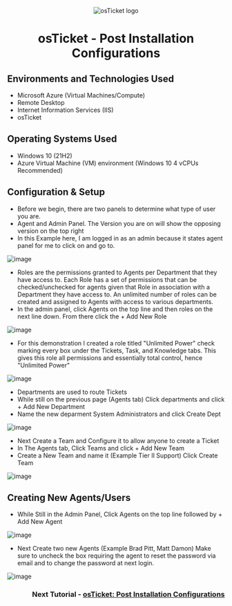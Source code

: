 <p align="center">
<img src="https://i.imgur.com/Clzj7Xs.png" alt="osTicket logo"/>
</p>

<h1 align="center">osTicket - Post Installation Configurations</h1>

<h2>Environments and Technologies Used</h2>

- Microsoft Azure (Virtual Machines/Compute)
- Remote Desktop
- Internet Information Services (IIS)
- osTicket

<h2>Operating Systems Used </h2>

- Windows 10</b> (21H2)
- Azure Virtual Machine (VM) environment (Windows 10 4 vCPUs Recommended)

<h2>Configuration & Setup</h2>

- Before we begin, there are two panels to determine what type of user you are.
- Agent and Admin Panel. The Version you are on will show the opposing version on the top right
- In this Example here, I am logged in as an admin because it states agent panel for me to click on and go to.

![image](https://github.com/Velezdrv/post-install-config/assets/147437260/928767fd-06a5-4a00-872b-38f24d8ef6b6)

- Roles are the permissions granted to Agents per Department that they have access to. Each Role has a set of permissions that can be checked/unchecked for agents given that Role in association with a Department they have access to. An unlimited number of roles can be created and assigned to Agents with access to various departments.
- In the admin panel, click Agents on the top line and then roles on the next line down. From there click the + Add New Role

![image](https://github.com/Velezdrv/post-install-config/assets/147437260/571511ab-a312-45a7-82a5-121b78ab8647)

- For this demonstration I created a role titled "Unlimited Power" check marking every box under the Tickets, Task, and Knowledge tabs. This gives this role all permissions and essentially total control, hence "Unlimited Power"

![image](https://github.com/Velezdrv/post-install-config/assets/147437260/3c73490a-126e-41df-9c10-2c4d3bf95036)

- Departments are used to route Tickets
- While still on the previous page (Agents tab) Click departments and click + Add New Department
- Name the new deparment System Administrators and click Create Dept

![image](https://github.com/Velezdrv/post-install-config/assets/147437260/a63af397-9ad2-4c1f-bcd5-d99c3c17614a)

- Next Create a Team and Configure it to allow anyone to create a Ticket
- In The Agents tab, Click Teams and click + Add New Team
- Create a New Team and name it (Example Tier II Support) Click Create Team

![image](https://github.com/Velezdrv/post-install-config/assets/147437260/e9c87aea-81c4-4dad-8a1e-d5484594591e)

<h2>Creating New Agents/Users</h2>

- While Still in the Admin Panel, Click Agents on the top line followed by + Add New Agent
  
![image](https://github.com/Velezdrv/post-install-config/assets/147437260/82fc4f7f-89b1-429d-9f8f-569f2a203b01)

- Next Create two new Agents (Example Brad Pitt, Matt Damon) Make sure to uncheck the box requiring the agent to reset the password via email and to change the password at next login.

![image](https://github.com/Velezdrv/post-install-config/assets/147437260/1e5396da-1010-4c1a-b440-a03c750bd459)






<h3 align = "right">Next Tutorial - <a href = "https://github.com/Velezdrv/post-install-config/tree/main">osTicket: Post Installation Configurations</a></h3>

